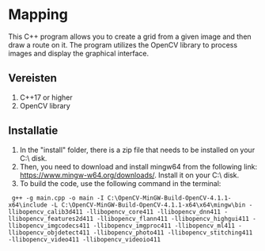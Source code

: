 # Mapping
This C++ program allows you to create a grid from a given image and then draw a route on it. The program utilizes the OpenCV library to process images and display the graphical interface.

## Vereisten
1. C++17 or higher
2. OpenCV library

## Installatie
1. In the "install" folder, there is a zip file that needs to be installed on your C:\ disk.
2. Then, you need to download and install mingw64 from the following link: https://www.mingw-w64.org/downloads/. Install it on your C:\ disk.
3. To build the code, use the following command in the terminal:
```
 g++ -g main.cpp -o main -I C:\OpenCV-MinGW-Build-OpenCV-4.1.1-x64\include -L C:\OpenCV-MinGW-Build-OpenCV-4.1.1-x64\x64\mingw\bin -llibopencv_calib3d411 -llibopencv_core411 -llibopencv_dnn411 -llibopencv_features2d411 -llibopencv_flann411 -llibopencv_highgui411 -llibopencv_imgcodecs411 -llibopencv_imgproc411 -llibopencv_ml411 -llibopencv_objdetect411 -llibopencv_photo411 -llibopencv_stitching411 -llibopencv_video411 -llibopencv_videoio411
 ```
